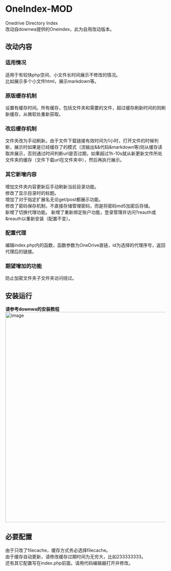 # OneIndex-MOD  
Onedrive Directory Index  
改动自downwa提供的Oneindex，此为自用改动版本。  

## 改动内容  
### 适用情况  
适用于有较快php空间、小文件长时间展示不修改的情况。  
比如展示多个小文件html，展示markdown等。
### 原版缓存机制  
设置有缓存时间。所有缓存，包括文件夹和需要的文件，超过缓存刷新时间的则刷新缓存，从微软处重新获取。  
### 改后缓存机制  
文件夹改为手动刷新。由于文件下载链接有效时间为1小时，打开文件的时候判断，展示时如果是已经缓存了的模式（流输出&&代码&markdown等)则从缓存读取并展示，否则通过时间判断url是否过期，如果超过1h-10s就从新更新文件所处文件夹的缓存（文件下载url在文件夹中），然后再执行展示。  
### 其它新增内容
增加文件夹内容更新后手动刷新当前目录功能。  
修改了显示目录时的标题。  
增加了对于指定扩展名无论get/post都展示功能。  
修改了密码保存机制，不直接存储管理密码，而是将密码md5加密后存储。  
新增了切换代理功能。 
新增了重新绑定账户功能，登录管理并访问?reauth或&reauth以重新安装（配置不变）。  
### 配置代理
编辑index.php内的函数，函数参数为OneDrive直链，id为选择的代理序号，返回代理后的链接。

### 期望增加的功能  
防止加密文件夹子文件夹访问绕过。  

## 安装运行
**请参考downwa的安装教程**  
<img width="658" alt="image" src="https://raw.githubusercontent.com/donwa/oneindex/files/images/install.gif">  

## 必要配置
由于只改了filecache，缓存方式务必选择filecache。  
由于缓存自动更新，请修改缓存过期时间为无穷大，比如233333333。  
还有其它配置写在index.php前面。请用代码编辑器打开并修改。  
